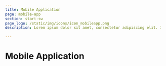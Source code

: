```yaml
---
title: Mobile Application
page: mobile-app
section: start-sw
page_logo: /static/img/icons/icon_mobileapp.png
description: Lorem ipsum dolor sit amet, consectetur adipiscing elit. In in tristique felis. Duis ornare velit at libero sollicitudin congue. Mauris a pharetra augue. Ut vehicula sed neque sed congue. 

---
```


# Mobile Application
